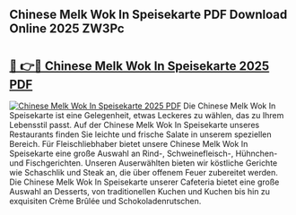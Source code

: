 ## Chinese Melk Wok In Speisekarte PDF Download Online 2025 ZW3Pc

# <h2><a href="http://gccr17.nevu.top/?p=Chinese+Melk+Wok+In+Speisekarte">🔗 👉🔴 Chinese Melk Wok In Speisekarte 2025 PDF</a></h2>

[![Chinese Melk Wok In Speisekarte 2025 PDF](https://i.imgur.com/dBaPXMq.png)](http://gccr17.nevu.top/?p=Chinese+Melk+Wok+In+Speisekarte)
Die Chinese Melk Wok In Speisekarte ist eine Gelegenheit, etwas Leckeres zu wählen, das zu Ihrem Lebensstil passt. Auf der Chinese Melk Wok In Speisekarte unseres Restaurants finden Sie leichte und frische Salate in unserem speziellen Bereich. Für Fleischliebhaber bietet unsere Chinese Melk Wok In Speisekarte eine große Auswahl an Rind-, Schweinefleisch-, Hühnchen- und Fischgerichten. Unseren Auserwählten bieten wir köstliche Gerichte wie Schaschlik und Steak an, die über offenem Feuer zubereitet werden. Die Chinese Melk Wok In Speisekarte unserer Cafeteria bietet eine große Auswahl an Desserts, von traditionellen Kuchen und Kuchen bis hin zu exquisiten Crème Brûlée und Schokoladenrutschen.

